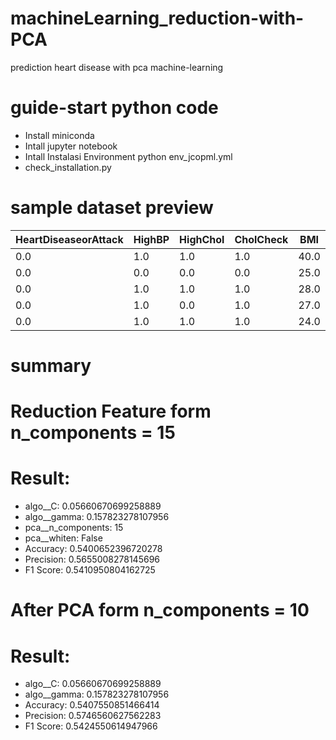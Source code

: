 # machineLearning_reduction-with-PCA
prediction heart disease with pca machine-learning 

# guide-start python code 

- Install miniconda
- Intall jupyter notebook
- Intall Instalasi Environment python env_jcopml.yml
- check_installation.py

# sample dataset preview
| HeartDiseaseorAttack | HighBP | HighChol | CholCheck | BMI  | Smoker | Stroke | Diabetes | PhysActivity | Fruits | ... | AnyHealthcare | NoDocbcCost | GenHlth | MentHlth | PhysHlth | DiffWalk | Sex | Age | Education | Income |
|----------------------|--------|----------|-----------|------|--------|--------|----------|--------------|--------|-----|---------------|------------|---------|----------|----------|----------|-----|-----|-----------|--------|
| 0.0                  | 1.0    | 1.0      | 1.0       | 40.0 | 1.0    | 0.0    | 0.0      | 0.0          | 0.0    | ... | 1.0           | 0.0        | 5.0     | 18.0     | 15.0     | 1.0      | 0.0 | 9.0 | 4.0       | 3.0    |
| 0.0                  | 0.0    | 0.0      | 0.0       | 25.0 | 1.0    | 0.0    | 0.0      | 1.0          | 0.0    | ... | 0.0           | 1.0        | 3.0     | 0.0      | 0.0      | 0.0      | 0.0 | 7.0 | 6.0       | 1.0    |
| 0.0                  | 1.0    | 1.0      | 1.0       | 28.0 | 0.0    | 0.0    | 0.0      | 0.0          | 1.0    | ... | 1.0           | 1.0        | 5.0     | 30.0     | 30.0     | 1.0      | 0.0 | 9.0 | 4.0       | 8.0    |
| 0.0                  | 1.0    | 0.0      | 1.0       | 27.0 | 0.0    | 0.0    | 0.0      | 1.0          | 1.0    | ... | 1.0           | 0.0        | 2.0     | 0.0      | 0.0      | 0.0      | 0.0 | 11.0 | 3.0       | 6.0    |
| 0.0                  | 1.0    | 1.0      | 1.0       | 24.0 | 0.0    | 0.0    | 0.0      | 1.0          | 1.0    | ... | 1.0           | 0.0        | 2.0     | 3.0      | 0.0      | 0.0      | 0.0 | 11.0 | 5.0       | 4.0    |

# summary
# Reduction Feature form n_components = 15
# Result:

- algo__C: 0.05660670699258889
- algo__gamma: 0.157823278107956
- pca__n_components: 15
- pca__whiten: False
- Accuracy: 0.5400652396720278
- Precision: 0.5655008278145696
- F1 Score: 0.5410950804162725

# After PCA form n_components = 10
# Result:

- algo__C: 0.05660670699258889
- algo__gamma: 0.157823278107956
- Accuracy: 0.5407550851466414
- Precision: 0.5746560627562283
- F1 Score: 0.5424550614947966
